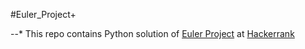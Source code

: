 #Euler_Project+

 --* This repo contains Python solution of [Euler Project](https://www.hackerrank.com/contests/projecteuler/challenges "Euler Project Hackerrank") at [Hackerrank](https://www.hackerrank.com "Hackerrank")
